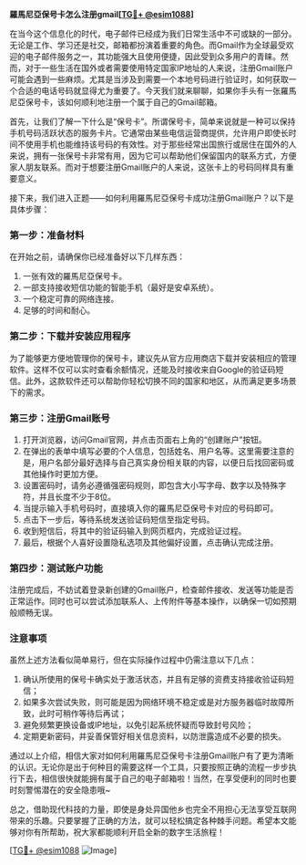 **羅馬尼亞保号卡怎么注册gmail[[TG💪+ @esim1088](https://t.me/s/esim1088)]**

在当今这个信息化的时代，电子邮件已经成为我们日常生活中不可或缺的一部分。无论是工作、学习还是社交，邮箱都扮演着重要的角色。而Gmail作为全球最受欢迎的电子邮件服务之一，其功能强大且使用便捷，因此受到众多用户的青睐。然而，对于一些生活在国外或者需要使用特定国家IP地址的人来说，注册Gmail账户可能会遇到一些麻烦。尤其是当涉及到需要一个本地号码进行验证时，如何获取一个合适的电话号码就显得尤为重要了。今天我们就来聊聊，如果你手头有一张羅馬尼亞保号卡，该如何顺利地注册一个属于自己的Gmail邮箱。

首先，让我们了解一下什么是“保号卡”。所谓保号卡，简单来说就是一种可以保持手机号码活跃状态的服务卡片。它通常由某些电信运营商提供，允许用户即使长时间不使用手机也能维持该号码的有效性。对于那些经常出国旅行或居住在国外的人来说，拥有一张保号卡非常有用，因为它可以帮助他们保留国内的联系方式，方便家人朋友联系。而对于想要注册Gmail账户的人来说，这张卡上的号码同样具有重要意义。

接下来，我们进入正题——如何利用羅馬尼亞保号卡成功注册Gmail账户？以下是具体步骤：

### 第一步：准备材料

在开始之前，请确保你已经准备好以下几样东西：
1. 一张有效的羅馬尼亞保号卡。
2. 一部支持接收短信功能的智能手机（最好是安卓系统）。
3. 一个稳定可靠的网络连接。
4. 足够的时间和耐心。

### 第二步：下载并安装应用程序

为了能够更方便地管理你的保号卡，建议先从官方应用商店下载并安装相应的管理软件。这样不仅可以实时查看余额情况，还能及时接收来自Google的验证码短信。此外，这款软件还可以帮助你轻松切换不同的国家和地区，从而满足更多场景下的需求。

### 第三步：注册Gmail账号

1. 打开浏览器，访问Gmail官网，并点击页面右上角的“创建账户”按钮。
2. 在弹出的表单中填写必要的个人信息，包括姓名、用户名等。这里需要注意的是，用户名部分最好选择与自己真实身份相关联的内容，以便日后找回密码或其他操作时更加方便。
3. 设置密码时，请务必遵循强密码规则，即包含大小写字母、数字以及特殊字符，并且长度不少于8位。
4. 当提示输入手机号码时，直接填入你的羅馬尼亞保号卡对应的号码即可。
5. 点击下一步后，等待系统发送验证码短信至指定号码。
6. 收到短信后，将其中的验证码输入到网页框内，完成验证过程。
7. 最后，根据个人喜好设置隐私选项及其他偏好设置，点击确认完成注册。

### 第四步：测试账户功能

注册完成后，不妨试着登录新创建的Gmail账户，检查邮件接收、发送等功能是否正常运作。同时也可以尝试添加联系人、上传附件等基本操作，以确保一切如预期般顺畅无误。

### 注意事项

虽然上述方法看似简单易行，但在实际操作过程中仍需注意以下几点：
1. 确认所使用的保号卡确实处于激活状态，并且有足够的资费支持接收验证码短信；
2. 如果多次尝试失败，则可能是因为网络环境不稳定或是对方服务器临时故障所致，此时可稍作等待后再试；
3. 避免频繁更换设备或IP地址，以免引起系统怀疑而导致封号风险；
4. 定期更新密码，并妥善保管好相关信息资料，以防泄露造成不必要的损失。

通过以上介绍，相信大家对如何利用羅馬尼亞保号卡注册Gmail账户有了更为清晰的认识。无论你是出于何种目的需要这样一个工具，只要按照正确的流程一步步执行下去，相信很快就能拥有属于自己的电子邮箱啦！当然，在享受便利的同时也要时刻警惕潜在的安全隐患哦~

总之，借助现代科技的力量，即使是身处异国他乡也完全不用担心无法享受互联网带来的乐趣。只要掌握了正确的方法，就可以轻松搞定各种棘手问题。希望本文能够对你有所帮助，祝大家都能顺利开启全新的数字生活旅程！

[[TG💪+ @esim1088](https://t.me/s/esim1088) ![Image](https://i.postimg.cc/4NQfJmqS/Snipaste-2025-05-13-00-14-12.png)]